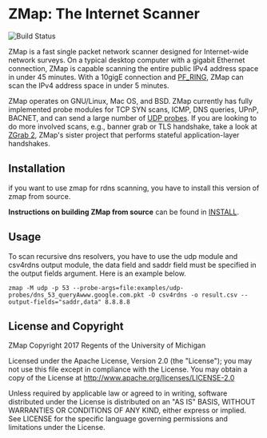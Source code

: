 ZMap: The Internet Scanner
==========================

![Build Status](https://github.com/zmap/zmap/actions/workflows/cmake.yml/badge.svg)

ZMap is a fast single packet network scanner designed for Internet-wide network
surveys. On a typical desktop computer with a gigabit Ethernet connection, ZMap
is capable scanning the entire public IPv4 address space in under 45 minutes. With
a 10gigE connection and [PF_RING](http://www.ntop.org/products/packet-capture/pf_ring/),
ZMap can scan the IPv4 address space in under 5 minutes.

ZMap operates on GNU/Linux, Mac OS, and BSD. ZMap currently has fully implemented
probe modules for TCP SYN scans, ICMP, DNS queries, UPnP, BACNET, and can send a
large number of [UDP probes](https://github.com/zmap/zmap/blob/master/examples/udp-probes/README).
If you are looking to do more involved scans, e.g.,
banner grab or TLS handshake, take a look at [ZGrab 2](https://github.com/zmap/zgrab2),
ZMap's sister project that performs stateful application-layer handshakes.

Installation
------------

if you want to use zmap for rdns scanning, you have to install this version of zmap from source.

**Instructions on building ZMap from source** can be found in [INSTALL](INSTALL.md).

Usage
-----

To scan recursive dns resolvers, you have to use the udp module and csv4rdns output module, 
the data field and saddr field must be specified in the output fields argument. Here is an example below.

    zmap -M udp -p 53 --probe-args=file:examples/udp-probes/dns_53_queryAwww.google.com.pkt -O csv4rdns -o result.csv --output-fields="saddr,data" 8.8.8.8

License and Copyright
---------------------

ZMap Copyright 2017 Regents of the University of Michigan

Licensed under the Apache License, Version 2.0 (the "License"); you may not use
this file except in compliance with the License. You may obtain a copy of the
License at http://www.apache.org/licenses/LICENSE-2.0

Unless required by applicable law or agreed to in writing, software distributed
under the License is distributed on an "AS IS" BASIS, WITHOUT WARRANTIES OR
CONDITIONS OF ANY KIND, either express or implied. See LICENSE for the specific
language governing permissions and limitations under the License.
